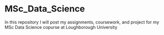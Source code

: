 # MSc_Data_Science
In this repository I will post my assignments, coursework, and project for my MSc Data Science copurse at Loughborough University
